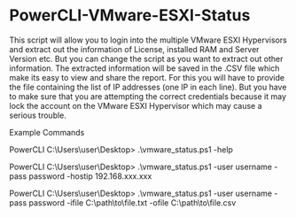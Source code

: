 # PowerCLI-VMware-ESXI-Status
This script will allow you to login into the multiple VMware ESXI Hypervisors and extract out the information of License, installed RAM and Server Version etc. But you can change the script as you want to extract out other information. The extracted information will be saved in the .CSV file which make its easy to view and share the report. For this you will have to provide the file containing the list of IP addresses (one IP in each line). But you have to make sure that you are attempting the correct credentials because it may lock the account on the VMware ESXI Hypervisor which may cause a serious trouble. 

Example Commands

PowerCLI C:\Users\user\Desktop> .\vmware_status.ps1 -help

PowerCLI C:\Users\user\Desktop> .\vmware_status.ps1 -user username -pass password -hostip 192.168.xxx.xxx

PowerCLI C:\Users\user\Desktop> .\vmware_status.ps1 -user username -pass password -ifile C:\path\to\file.txt -ofile C:\path\to\file.csv
